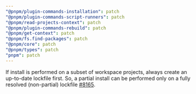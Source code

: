 ```yaml
---
"@pnpm/plugin-commands-installation": patch
"@pnpm/plugin-commands-script-runners": patch
"@pnpm/read-projects-context": patch
"@pnpm/plugin-commands-rebuild": patch
"@pnpm/get-context": patch
"@pnpm/fs.find-packages": patch
"@pnpm/core": patch
"@pnpm/types": patch
"pnpm": patch
---
```


If install is performed on a subset of workspace projects, always create an up-to-date lockfile first. So, a partial install can be performed only on a fully resolved (non-partial) lockfile [#8165](https://github.com/pnpm/pnpm/issues/8165).
